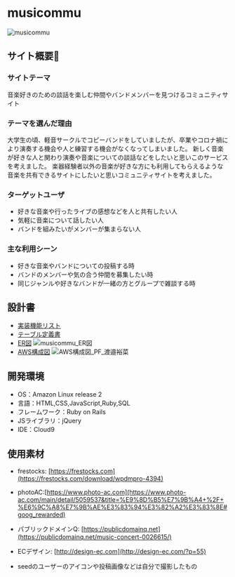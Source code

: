 # musicommu
![musicommu](https://github.com/nabe95/musicommu/assets/143795237/a8f37621-2297-4215-937c-2d37ad35529c)
​
## サイト概要🥁
### サイトテーマ
音楽好きのための談話を楽しむ仲間やバンドメンバーを見つけるコミュニティサイト
​
### テーマを選んだ理由
大学生の頃、軽音サークルでコピーバンドをしていましたが、卒業やコロナ禍により演奏する機会や人と練習する機会がなくなってしまいました。
新しく音楽が好きな人と関わり演奏や音楽についての談話などをしたいと思いこのサービスを考えました。
楽器経験者以外の音楽が好きな方にも利用してもらえるような音楽を共有できるサイトにしたいと思いコミュニティサイトを考えました。
​
### ターゲットユーザ
- 好きな音楽や行ったライブの感想などを人と共有したい人
- 気軽に音楽について話したい人
- バンドを組みたいがメンバーが集まらない人
​
### 主な利用シーン
- 好きな音楽やバンドについての投稿する時
- バンドのメンバーや気の合う仲間を募集したい時
- 同じジャンルや好きなバンドが一緒の方とグループで雑談する時

## 設計書
- [実装機能リスト](https://docs.google.com/spreadsheets/d/1x1ill3eqfte-8SZHkISl9I4pbArrTM_blnp04PXZ_Ec/edit?usp=sharing)
- [テーブル定義書](https://docs.google.com/spreadsheets/d/1ZS1GIwJXYXZVv02q2vwgRq-zllDCaU58nzXX6eeNL2I/edit?usp=sharing)
- [ER図](https://drive.google.com/file/d/1mpdVLah8i3HdgWfB9jxXqrhgSNiQ8R92/view?usp=sharing)
![musicommu_ER図](https://github.com/nabe95/musicommu/assets/143795237/2bbe85a3-beb9-4bbc-8320-4693e595c45a)
- [AWS構成図](https://drive.google.com/file/d/1Q9fnOmGnAlPFItfhfain88KmgOsdKQrX/view?usp=sharing)
![AWS構成図_PF_渡邉裕菜](https://github.com/nabe95/musicommu/assets/143795237/4a5d2f42-d0ef-4bf3-9843-8273493ce4e9)
​
## 開発環境
- OS：Amazon Linux release 2
- 言語：HTML,CSS,JavaScript,Ruby,SQL
- フレームワーク：Ruby on Rails
- JSライブラリ：jQuery
- IDE：Cloud9
​
## 使用素材
- frestocks: [https://frestocks.com](https://frestocks.com/download/wpdmpro-4394)
- photoAC:[https://www.photo-ac.com](https://www.photo-ac.com/main/detail/5059537&title=%E9%8D%B5%E7%9B%A4+%2F+%E6%9C%A8%E7%9B%AE%E3%83%94%E3%82%A2%E3%83%8E#goog_rewarded)
- パブリックドメインQ: [https://publicdomainq.net](https://publicdomainq.net/music-concert-0026615/)
- ECデザイン: [http://design-ec.com](http://design-ec.com/?p=55)

- seedのユーザーのアイコンや投稿画像などは自分で撮影したもの